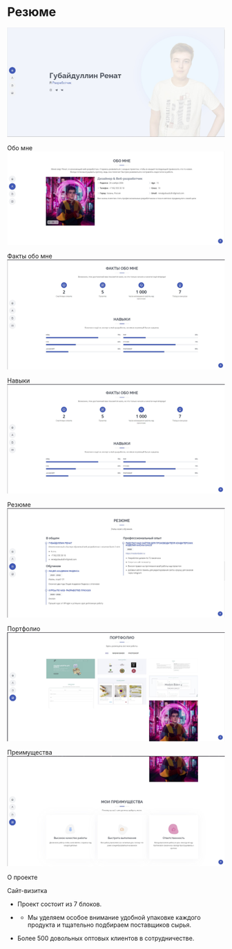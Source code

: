 # Резюме
![1](https://github.com/renat2006/Resume/blob/main/1.jpg)

Обо мне
![2](https://github.com/renat2006/Resume/blob/main/2.jpg)

Факты обо мне
![3](https://github.com/renat2006/Resume/blob/main/3.jpg)

Навыки
![4](https://github.com/renat2006/Resume/blob/main/3.jpg)

Резюме
![5](https://github.com/renat2006/Resume/blob/main/4.jpg)

Портфолио
![6](https://github.com/renat2006/Resume/blob/main/5.jpg)

Преимущества
![7](https://github.com/renat2006/Resume/blob/main/6.jpg)


О проекте

Сайт-визитка

- Проект состоит из 7 блоков.

- - Мы уделяем особое внимание удобной упаковке каждого продукта и тщательно подбираем поставщиков сырья.

- Более 500 довольных оптовых клиентов в сотрудничестве.





